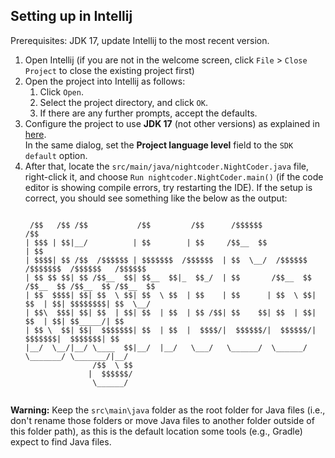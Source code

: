 ## Setting up in Intellij

Prerequisites: JDK 17, update Intellij to the most recent version.

1. Open Intellij (if you are not in the welcome screen, click `File` > `Close Project` to close the existing project first)
1. Open the project into Intellij as follows:
   1. Click `Open`.
   1. Select the project directory, and click `OK`.
   1. If there are any further prompts, accept the defaults.
1. Configure the project to use **JDK 17** (not other versions) as explained in [here](https://www.jetbrains.com/help/idea/sdk.html#set-up-jdk).<br>
   In the same dialog, set the **Project language level** field to the `SDK default` option.
1. After that, locate the `src/main/java/nightcoder.NightCoder.java` file, right-click it, and choose `Run nightcoder.NightCoder.main()` (if the code editor is showing compile errors, try restarting the IDE). If the setup is correct, you should see something like the below as the output:
   ```
   
    /$$   /$$ /$$           /$$         /$$      /$$$$$$                  /$$                    
   | $$$ | $$|__/          | $$        | $$     /$$__  $$                | $$                    
   | $$$$| $$ /$$  /$$$$$$ | $$$$$$$  /$$$$$$  | $$  \__/  /$$$$$$   /$$$$$$$  /$$$$$$   /$$$$$$ 
   | $$ $$ $$| $$ /$$__  $$| $$__  $$|_  $$_/  | $$       /$$__  $$ /$$__  $$ /$$__  $$ /$$__  $$
   | $$  $$$$| $$| $$  \ $$| $$  \ $$  | $$    | $$      | $$  \ $$| $$  | $$| $$$$$$$$| $$  \__/
   | $$\  $$$| $$| $$  | $$| $$  | $$  | $$ /$$| $$    $$| $$  | $$| $$  | $$| $$_____/| $$      
   | $$ \  $$| $$|  $$$$$$$| $$  | $$  |  $$$$/|  $$$$$$/|  $$$$$$/|  $$$$$$$|  $$$$$$$| $$      
   |__/  \__/|__/ \____  $$|__/  |__/   \___/   \______/  \______/  \_______/ \_______/|__/      
                  /$$  \ $$                                                                      
                 |  $$$$$$/                                                                      
                  \______/                                                                       


   ```

**Warning:** Keep the `src\main\java` folder as the root folder for Java files (i.e., don't rename those folders or move Java files to another folder outside of this folder path), as this is the default location some tools (e.g., Gradle) expect to find Java files.
